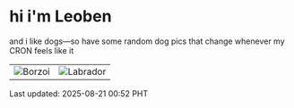 # hi i'm Leoben

and i like dogs—so have some random dog pics that change whenever my CRON feels like it

|  |  |
|--------|----------|
| ![Borzoi](https://random-dog-vercel.vercel.app/api/random-borzoi?v=1755708720) | ![Labrador](https://random-dog-vercel.vercel.app/api/random-labrador?v=1755708720) |

Last updated: 2025-08-21 00:52 PHT
